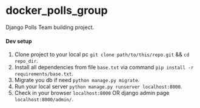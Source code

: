 # docker_polls_group

Django Polls Team building project.

#### Dev setup

1. Clone project to your local pc `git clone path/to/this/repo.git` && `cd repo_dir`.
2. Install all dependencies from file `base.txt` via command `pip install -r requirements/base.txt`.
3. Migrate you db if need `python manage.py migrate`.
4. Run your local server `python manage.py runserver localhost:8000`.
5. Check in your browser `localhost:8000` OR django admin page `localhost:8000/admin/`.


